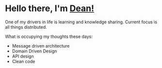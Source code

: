 # Hello there, I'm [Dean!](https://github.com/D34NM/)

One of my drivers in life is learning and knowledge sharing. Current focus is all things distributed.

What is occupying my thoughts these days:

- Message driven architecture
- Domain Driven Design
- API design
- Clean code
